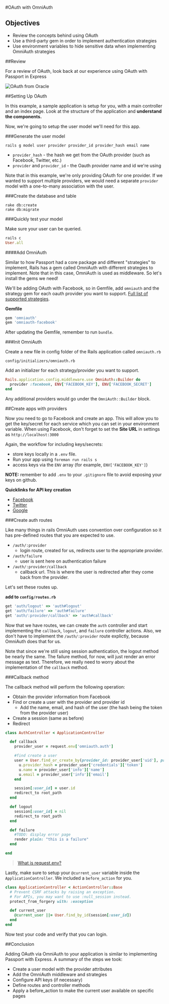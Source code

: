 #OAuth with OmniAuth

## Objectives

* Review the concepts behind using OAuth
* Use a third-party gem in order to implement authentication strategies
* Use environment variables to hide sensitive data when implementing OmniAuth strategies

##Review

For a review of OAuth, look back at our experience using OAuth with Passport in Express

![OAuth from Oracle](https://docs.oracle.com/cd/E50612_01/doc.11122/oauth_guide/content/images/oauth/oauth_overview.png)

##Setting Up OAuth

In this example, a sample application is setup for you, with a main controller and an index page. Look at the structure of the application and **understand the components.**

Now, we're going to setup the user model we'll need for this app.

###Generate the user model

```
rails g model user provider provider_id provider_hash email name
```

* `provider_hash` - the hash we get from the OAuth provider (such as Facebook, Twitter, etc.)
* `provider` and `provider_id` - the Oauth provider name and id we're using

Note that in this example, we're only providing OAuth for one provider. If we wanted to support multiple providers, we would need a separate `provider` model with a one-to-many association with the user.

###Create the database and table

```
rake db:create
rake db:migrate
```

###Quickly test your model

Make sure your user can be queried.

```rb
rails c
User.all
```

####Add OmniAuth

Similar to how Passport had a core package and different "strategies" to implement, Rails has a gem called OmniAuth with different strategies to implement. Note that in this case, OmniAuth is used as middleware. So let's install the gems we need!

We'll be adding OAuth with Facebook, so in Gemfile, add `omniauth` and the strategy gem for each oauth provider you want to support. [Full list of supported strategies](https://github.com/intridea/omniauth/wiki/List-of-Strategies).

**Gemfile**

```rb
gem 'omniauth'
gem 'omniauth-facebook'
```

After updating the Gemfile, remember to run `bundle`.

###Init OmniAuth

Create a new file in config folder of the Rails application called `omniauth.rb`

```
config/initializers/omniauth.rb
```

Add an initializer for each strategy/provider you want to support.

```rb
Rails.application.config.middleware.use OmniAuth::Builder do
  provider :facebook, ENV['FACEBOOK_KEY'], ENV['FACEBOOK_SECRET']
end
```

Any additional providers would go under the `OmniAuth::Builder` block.

##Create apps with providers

Now you need to go to Facebook and create an app. This will allow you to get the key/secret for each service which you can set in your environment variable. When using Facebook, don't forget to set the **Site URL** in settings as `http://localhost:3000`

Again, the workflow for including keys/secrets:
* store keys locally in a `.env` file.
* Run your app using `foreman run rails s`
* access keys via the `ENV` array (for example, `ENV['FACEBOOK_KEY']`)

**NOTE:** remember to add `.env` to your `.gitignore` file to avoid exposing your keys on github.

**Quicklinks for API key creation**

* [Facebook](https://developers.facebook.com/apps/)
* [Twitter](https://apps.twitter.com/)
* [Google](https://console.developers.google.com/project)

###Create auth routes

Like many things in rails OmniAuth uses convention over configuration so it has pre-defined routes that you are expected to use.

* `/auth/:provider`
  * login route, created for us, redirects user to the appropriate provider.
* `/auth/failure`
  * user is sent here on authentication failure
* `/auth/:provider/callback`
  * callback url. This is where the user is redirected after they come back from the provider.

Let's set these routes up.

**add to `config/routes.rb`**

```rb
get 'auth/logout' => 'auth#logout'
get 'auth/failure' => 'auth#failure'
get 'auth/:provider/callback' => 'auth#callback'
```

Now that we have routes, we can create the `auth` controller and start implementing the `callback`, `logout`, and `failure` controller actions. Also, we don't have to implement the `/auth/:provider` route explictly, because OmniAuth does that for us.

Note that since we're still using session authentication, the logout method be nearly the same. The failure method, for now, will just render an error message as text. Therefore, we really need to worry about the implementation of the `callback` method.

###Callback method

The callback method will perform the following operation:

* Obtain the provider information from Facebook
* Find or create a user with the provider and provider id
  * Add the name, email, and hash of the user (the hash being the token from the provider user)
* Create a session (same as before)
* Redirect


```rb
class AuthController < ApplicationController

  def callback
    provider_user = request.env['omniauth.auth']

    #find create a user
    user = User.find_or_create_by(provider_id: provider_user['uid'], provider: params[:provider]) do |u|
      u.provider_hash = provider_user['credentials']['token']
      u.name = provider_user['info']['name']
      u.email = provider_user['info']['email']
    end

    session[:user_id] = user.id
    redirect_to root_path
  end

  def logout
    session[:user_id] = nil
    redirect_to root_path
  end

  def failure
    #TODO: display error page
    render plain: "this is a failure"
  end

end
```

> [What is request.env?](http://blogofchirag.blogspot.com/2008/09/variables-in-request-env-ruby-on-rails.html)

Lastly, make sure to setup your `@current_user` variable inside the `ApplicationController`. We included a `before_action` for you.

```rb
class ApplicationController < ActionController::Base
  # Prevent CSRF attacks by raising an exception.
  # For APIs, you may want to use :null_session instead.
  protect_from_forgery with: :exception

  def current_user
    @current_user ||= User.find_by_id(session[:user_id])
  end
end
```

Now test your code and verify that you can login.

##Conclusion

Adding OAuth via OmniAuth to your application is similar to implementing Passport with Express. A summary of the steps we took:

* Create a user model with the provider attributes
* Add the OmniAuth middleware and strategies
* Configure API keys (if necessary)
* Define routes and controller methods
* Apply a before_action to make the current user available on specific pages
